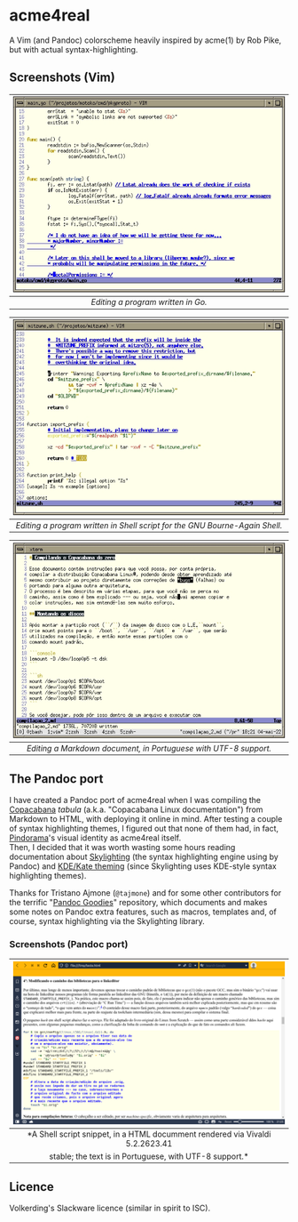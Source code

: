 # acme4real

A Vim (and Pandoc) colorscheme heavily inspired by acme(1) by Rob Pike,
but with actual syntax-highlighting.

## Screenshots (Vim)


|![img/shot_04-05-22_181515.jpg](img/shot_04-05-22_181515.jpg)|
|:--:|
|*Editing a program written in Go.*|

|![img/shot_04-05-22_180932.jpg](img/shot_04-05-22_180932.jpg)|
|:--:|
|*Editing a program written in Shell script for the GNU Bourne-Again Shell.*|

|![img/shot_04-05-22_182152.jpg](img/shot_04-05-22_182152.jpg)|
|:--:|
|*Editing a Markdown document, in Portuguese with UTF-8 support.*|

## The Pandoc port

I have created a Pandoc port of acme4real when I was compiling the
[Copacabana](http://copacabana.pindorama.dob.jp) *tabula* (a.k.a.
"Copacabana Linux documentation") from Markdown to HTML, with deploying
it online in mind. After testing a couple of syntax highlighting themes,
I figured out that none of them had, in fact,
[Pindorama](http://pindorama.dob.jp)'s visual identity as acme4real itself.  
Then, I decided that it was worth wasting some hours reading documentation
about [Skylighting](https://github.com/jgm/skylighting) (the syntax highlighting engine using by Pandoc) and
[KDE/Kate theming](https://docs.kde.org/trunk5/en/kate/katepart/highlight.html#katehighlight-xml-format)
(since Skylighting uses KDE-style syntax highlighting themes).  

Thanks for Tristano Ajmone (``@tajmone``) and for some other contributors for the
terrific "[Pandoc Goodies](https://github.com/tajmone/pandoc-goodies)"
repository, which documents and makes some notes on Pandoc extra features, such
as macros, templates and, of course, syntax highlighting via the Skylighting
library.  

### Screenshots (Pandoc port)

|![img/2022-05-04_21.25.16__03b2ca6e3a2a.png](img/2022-05-04_21.25.16__03b2ca6e3a2a.png)|
|:--:|
|*A Shell script snippet, in a HTML documment rendered via Vivaldi 5.2.2623.41
stable; the text is in Portuguese, with UTF-8 support.*|

## Licence

Volkerding's Slackware licence (similar in spirit to ISC).
